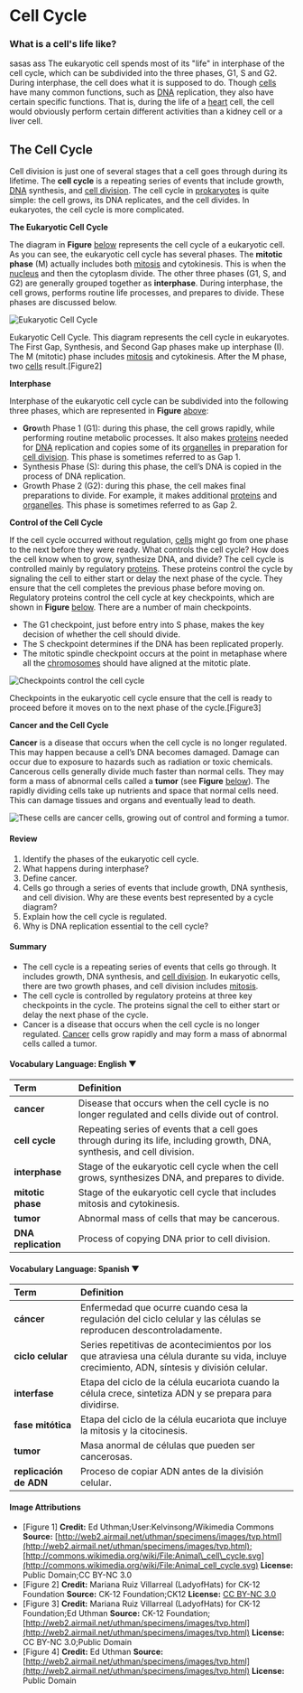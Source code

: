 # Cell Cycle

### **What is a cell's life like?**

sasas ass The eukaryotic cell spends most of its "life" in interphase of the cell cycle, which can be subdivided into the three phases, G1, S and G2. During interphase, the cell does what it is supposed to do. Though [cells](https://www.ck12.org/c/biology/cells) have many common functions, such as [DNA](https://www.ck12.org/c/biology/dna) replication, they also have certain specific functions. That is, during the life of a [heart](https://www.ck12.org/c/biology/heart) cell, the cell would obviously perform certain different activities than a kidney cell or a liver cell.

## The Cell Cycle

Cell division is just one of several stages that a cell goes through during its lifetime. The **cell cycle** is a repeating series of events that include growth, [DNA](https://www.ck12.org/c/biology/dna) synthesis, and [cell division](https://www.ck12.org/c/biology/cell-division). The cell cycle in [prokaryotes](https://www.ck12.org/c/biology/prokaryotes) is quite simple: the cell grows, its DNA replicates, and the cell divides. In eukaryotes, the cell cycle is more complicated.

**The Eukaryotic Cell Cycle**

The diagram in **Figure** [below](https://www.ck12.org/c/biology/cell-cycle/lesson/Cell-Cycle-BIO/?referrer=concept_details#x-ck12-RXVrYXJ5b3RpYy1DZWxsLUN5Y2xl) represents the cell cycle of a eukaryotic cell. As you can see, the eukaryotic cell cycle has several phases. The **mitotic phase** \(M\) actually includes both [mitosis](https://www.ck12.org/c/biology/mitosis) and cytokinesis. This is when the [nucleus](https://www.ck12.org/c/biology/nucleus) and then the cytoplasm divide. The other three phases \(G1, S, and G2\) are generally grouped together as **interphase**. During interphase, the cell grows, performs routine life processes, and prepares to divide. These phases are discussed below.

![Eukaryotic Cell Cycle](https://dr282zn36sxxg.cloudfront.net/datastreams/f-d%3Acc0a040c5a6012f2eb0df1c9422a25d89f12c120a9ea13e05dd58db7%2BIMAGE_THUMB_POSTCARD_TINY%2BIMAGE_THUMB_POSTCARD_TINY.1)

Eukaryotic Cell Cycle. This diagram represents the cell cycle in eukaryotes. The First Gap, Synthesis, and Second Gap phases make up interphase \(I\). The M \(mitotic\) phase includes [mitosis](https://www.ck12.org/c/biology/mitosis) and cytokinesis. After the M phase, two [cells](https://www.ck12.org/c/biology/cells) result.\[Figure2\]

**Interphase**

Interphase of the eukaryotic cell cycle can be subdivided into the following three phases, which are represented in **Figure** [above](https://www.ck12.org/c/biology/cell-cycle/lesson/Cell-Cycle-BIO/?referrer=concept_details#x-ck12-RXVrYXJ5b3RpYy1DZWxsLUN5Y2xl):

* **Gro**wth Phase 1 \(G1\): during this phase, the cell grows rapidly, while performing routine metabolic processes. It also makes [proteins](https://www.ck12.org/c/biology/proteins) needed for [DNA](https://www.ck12.org/c/biology/dna) replication and copies some of its [organelles](https://www.ck12.org/c/biology/organelles) in preparation for [cell division](https://www.ck12.org/c/biology/cell-division).  This phase is sometimes referred to as Gap 1.
* Synthesis Phase \(S\): during this phase, the cell’s DNA is copied in the process of DNA replication.
* Growth Phase 2 \(G2\): during this phase, the cell makes final preparations to divide. For example, it makes additional [proteins](https://www.ck12.org/c/biology/proteins) and [organelles](https://www.ck12.org/c/biology/organelles). This phase is sometimes referred to as Gap 2.

**Control of the Cell Cycle**

If the cell cycle occurred without regulation, [cells](https://www.ck12.org/c/biology/cells) might go from one phase to the next before they were ready. What controls the cell cycle? How does the cell know when to grow, synthesize DNA, and divide? The cell cycle is controlled mainly by regulatory [proteins](https://www.ck12.org/c/biology/proteins). These proteins control the cycle by signaling the cell to either start or delay the next phase of the cycle. They ensure that the cell completes the previous phase before moving on. Regulatory proteins control the cell cycle at key checkpoints, which are shown in **Figure** [below](https://www.ck12.org/c/biology/cell-cycle/lesson/Cell-Cycle-BIO/?referrer=concept_details#x-ck12-VGhlLUNlbGwtQ3ljbGUtYW5kLUNoZWNrcG9pbnRz). There are a number of main checkpoints.

* The G1 checkpoint, just before entry into S phase, makes the key decision of whether the cell should divide.
* The S checkpoint determines if the DNA has been replicated properly.
* The mitotic spindle checkpoint occurs at the point in metaphase where all the [chromosomes](https://www.ck12.org/c/biology/chromosomes) should have aligned at the mitotic plate.

![Checkpoints control the cell cycle](https://dr282zn36sxxg.cloudfront.net/datastreams/f-d%3Abf0f168191ca425686cb93179d6d0690d4b9690da0543fc9be18c0c9%2BIMAGE_THUMB_POSTCARD_TINY%2BIMAGE_THUMB_POSTCARD_TINY.1)

Checkpoints in the eukaryotic cell cycle ensure that the cell is ready to proceed before it moves on to the next phase of the cycle.\[Figure3\]

**Cancer and the Cell Cycle**

**Cancer** is a disease that occurs when the cell cycle is no longer regulated. This may happen because a cell’s DNA becomes damaged. Damage can occur due to exposure to hazards such as radiation or toxic chemicals. Cancerous cells generally divide much faster than normal cells. They may form a mass of abnormal cells called a **tumor** \(see **Figure** [below](https://www.ck12.org/c/biology/cell-cycle/lesson/Cell-Cycle-BIO/?referrer=concept_details#x-ck12-QmlvLTA1LTA1LVR1bW9yLWNlbGxz)\). The rapidly dividing cells take up nutrients and space that normal cells need. This can damage tissues and organs and eventually lead to death.

![These cells are cancer cells, growing out of control and forming a tumor.](https://dr282zn36sxxg.cloudfront.net/datastreams/f-d%3A58ca4b8b45e12b502fd4c6d662baef5bc0a794bca995720a9daa3ccc%2BIMAGE_THUMB_POSTCARD_TINY%2BIMAGE_THUMB_POSTCARD_TINY.1)

#### Review <a id="x-ck12-RXhwbG9yZSBNb3Jl"></a>

1. Identify the phases of the eukaryotic cell cycle.
2. What happens during interphase?
3. Define cancer.
4. Cells go through a series of events that include growth, DNA synthesis, and cell division. Why are these events best represented by a cycle diagram?
5. Explain how the cell cycle is regulated.
6. Why is DNA replication essential to the cell cycle?

#### Summary <a id="x-ck12-U3VtbWFyeQ.."></a>

* The cell cycle is a repeating series of events that cells go through. It includes growth, DNA synthesis, and [cell division](https://www.ck12.org/c/biology/cell-division). In eukaryotic cells, there are two growth phases, and cell division includes [mitosis](https://www.ck12.org/c/biology/mitosis).
* The cell cycle is controlled by regulatory proteins at three key checkpoints in the cycle. The proteins signal the cell to either start or delay the next phase of the cycle.
* Cancer is a disease that occurs when the cell cycle is no longer regulated. [Cancer](https://www.ck12.org/c/biology/cancer) cells grow rapidly and may form a mass of abnormal cells called a tumor.

#### Vocabulary Language: English ▼

| Term | Definition |
| :--- | :--- |
| **cancer** | Disease that occurs when the cell cycle is no longer regulated and cells divide out of control. |
| **cell cycle** | Repeating series of events that a cell goes through during its life, including growth, DNA, synthesis, and cell division. |
| **interphase** | Stage of the eukaryotic cell cycle when the cell grows, synthesizes DNA, and prepares to divide. |
| **mitotic phase** | Stage of the eukaryotic cell cycle that includes mitosis and cytokinesis. |
| **tumor** | Abnormal mass of cells that may be cancerous. |
| **DNA replication** | Process of copying DNA prior to cell division. |

#### Vocabulary Language: Spanish ▼

| Term | Definition |
| :--- | :--- |
| **cáncer** | Enfermedad que ocurre cuando cesa la regulación del ciclo celular y las células se reproducen descontroladamente. |
| **ciclo celular** | Series repetitivas de acontecimientos por los que atraviesa una célula durante su vida, incluye crecimiento, ADN, síntesis y división celular. |
| **interfase** | Etapa del ciclo de la célula eucariota cuando la célula crece, sintetiza ADN y se prepara para dividirse. |
| **fase mitótica** | Etapa del ciclo de la célula eucariota que incluye la mitosis y la citocinesis. |
| **tumor** | Masa anormal de células que pueden ser cancerosas. |
| **replicación de ADN** | Proceso de copiar ADN antes de la división celular. |

#### Image Attributions

* \[Figure 1\] **Credit:** Ed Uthman;User:Kelvinsong/Wikimedia Commons **Source:** [http://web2.airmail.net/uthman/specimens/images/tvp.html](http://web2.airmail.net/uthman/specimens/images/tvp.html);[http://commons.wikimedia.org/wiki/File:Animal\_cell\_cycle.svg](http://commons.wikimedia.org/wiki/File:Animal_cell_cycle.svg) **License:** Public Domain;CC BY-NC 3.0
* \[Figure 2\] **Credit:** Mariana Ruiz Villarreal \(LadyofHats\) for CK-12 Foundation **Source:** CK-12 Foundation;CK12 **License:** [CC BY-NC 3.0](http://creativecommons.org/licenses/by-nc/3.0/)
* \[Figure 3\] **Credit:** Mariana Ruiz Villarreal \(LadyofHats\) for CK-12 Foundation;Ed Uthman **Source:** CK-12 Foundation;[http://web2.airmail.net/uthman/specimens/images/tvp.html](http://web2.airmail.net/uthman/specimens/images/tvp.html) **License:** CC BY-NC 3.0;Public Domain
* \[Figure 4\] **Credit:** Ed Uthman **Source:** [http://web2.airmail.net/uthman/specimens/images/tvp.html](http://web2.airmail.net/uthman/specimens/images/tvp.html) **License:** Public Domain

